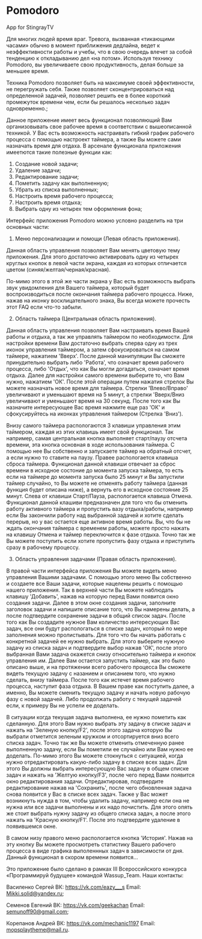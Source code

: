 # Pomodoro
App for StingrayTV

Для многих людей время враг. Тревога, вызванная «тикающими часами» обычно в момент приближения дедлайна, ведет к неэффективности работы и учебы, что в свою очередь влечет за собой тенденцию к откладыванию дел «на потом». Используя технику Pomodoro, вы увеличиваете свою продуктивность, делая больше за меньшее время.

Техника Pomodoro позволяет быть на максимуме своей эффективности, не перегружать себя. Также позволяет сконцентрироваться над определенной задачей, позволяет решить ее в более короткий промежуток времени чем, если бы решалось несколько задач одновременно.;

Данное приложение имеет весь функционал позволяющий Вам организовывать свое рабочее время в соответствии с вышеописанной техникой. У Вас есть возможность настраивать гибкий график рабочего процесса с помощью настроект таймера, а также Вы можете сами назначать время для отдаха. В арсенале функционала приложения имеетются такие полезные функции как:

1) Создание новой задачи;
2) Удаление задачи;
3) Редактирование задачи;
4) Пометить задачу как выполненную;
5) Убрать из списка выполненных;
6) Настроить время рабочего процесса;
7) Настроить время отдыха;
8) Выбрать одну из четырех тем оформления фона;

Интерфейс приложения Pomodoro можно условно разделить на три основных части:

1)  Меню персонализации и помощи (Левая область приложения).

Данная область управления позволяет Вам менять цветовую тему приложения. Для этого достаточно активировать одну из четырех круглых кнопок в левой части экрана, каждая из которых отличается цветом (синяя/желтая/черная/красная).

По-мимо этого в этой же части экрана у Вас есть возможность выбрать звук увидомления для Вашего таймера, который будет воспроизводиться после окончания таймера рабочего процесса. Ниже, нажав на иконку восклицательного знака, Вы всегда можете прочесть этот FAQ если что-то забыли.

2)  Область таймера (Центральная область приложения).

Данная область управления позволяет Вам настраивать время Вашей работы и отдыха, а так же управлять таймером по необходимости. Для настройки времени Вам достаточно выбрать сперва одну из трех иконок управления таймером, а затем сфокусироваться на самом таймере, нажатием 'Вверх'. После данной манипуляции Вы сможете принудительно выбрать либо 'Работа', что означает время рабочего процесса, либо 'Отдых', что как Вы могли догадаться, означает время отдыха. Далее для настройки самого времени выберите то, что Вам нужно, нажатием 'ОК'. После этой операции путем нажатия стрелок Вы можете назначать новое время для таймера. Стрелки 'Влево/Вправо' увеличивают и уменьшают время на 5 минут, а стрелки 'Вверх/Вниз увеличивают и уменьшают время на 30 секунд. После того как Вы назначите интересующее Вас время нажмите еще раз 'ОК' и сфокусируйтесь на иконках управления таймером (Стрелка 'Вниз').

Внизу самого таймера распологаются 3 клавиши управления этим таймером, каждая из этих клавишь имеет свой функционал. Так например, самая центральная кнопка выполняет старт/паузу отсчета времени, эта кнопка основная в ходе использования таймера. С помощью нее Вы собственно и запускаете таймер на обратный отсчет, а если нужно то ставите на паузу. Правее распологается клавиша сброса таймера. Функционал данной клавиши отвечает за сброс времени в исходное состоние до момента запуска таймера, то есть если на таймере до момента запуска было 25 минут и Вы запустили таймер случайно, то Вы можете не отменять работу таймера (данная функция будет описана ниже), а вернуть его в исходное состояние 25 минут. Слева от клавиши Старт/Пауза, распологается клавиша Отмена. Функционал данной клашиви предназначен для того что бы отменить работу активного таймера и пропустить вазу отдыха/работы, например если Вы закончили работу над выбранной задачей и хотите сделать перерыв, но у вас остается еще активное время работы. Вы, что бы не ждать окончания таймера с временем работы, можете просто нажать на клавишу Отмена и таймер переключится к фазe отдыха. Точно так же Вы можете поступить если хотите пропустить фазу отдыха и приступить сразу в рабочему процессу.

3) Область управления задачами (Правая область приложения).

В правой части интерфейса приложения Вы можете видеть меню управления Вашими задачами. С помощью этого меню Вы собственно и создаете все Ваши задачи, которые нацелены решить с помощью нашего приложения. Так в верхней части Вы можете наблюдать клавишу 'Добавить', нажав на которую перед Вами появится окно создания задачи. Далее в этом окне создания задачи, заполните заголовок задачи и напишите описание того, что Вы намерены делать, а после подтвердите сохранение задачи в общий список задач. После того как Вы создадите нужное Вам количество интересующих Вас задач, все они будут распологаться в списке задач, который по мере заполнения можно пролистывать. Для того что бы начать работать с конкретной задачей ее нужно выбрать. Для этого выберите нужную задачу из списка задач и подтвердите выбор нажав 'ОК', после этого выбранная Вами задача окажется снизу относительно таймера и кнопок управления им. Далее Вам остается запустить таймер, как это было описано выше, и на протяжении всего рабочего процесса Вы сможете видеть текущую задачу с назанием и описанием того, что нужно сделать, внизу таймера. После того как истечет время рабочего процесса, наступит фаза отдыха. В Вашем праве как поступить далее, а именно, Вы можете сменить текущую задачу и начать новую рабочую фазу с новой задачей. Либо продолжать работу с текущей задачей если, к примеру Вы не успели ее доделать.

В ситуации когда текущая задача выполнена, ее нужно пометить как сделанную. Для этого Вам нужно выбрать эту задачу в списке задач и нажать на 'Зеленую кнопку/F2', после этого задача которую Вы выбрали отметится зеленым кружком и отсортируется вниз всего списка задач. Точно так же Вы можете отменить отмеченную ранее выполненную задачу, если Вы пометили ее случайно или Вам нужно ее доделать. По-мимо этого Вы можете стокнуться с ситуацией, когда нужно отредактировать какую-либо задачу в списке всех задач. Для этого Вы должны выбрать интересующую Вас задачу в общем списке задач и нажать на 'Желтую кнопку/F3', после чего перед Вами появится окно редактирования задачи. Отредактировав, подтвердите редактирование нажав на 'Сохранить', после чего обновленная задача снова появится у Вас в списке всех задач. Также у Вас может возникнуть нужда в том, чтобы удалить задачу, например если она не нужна или все задачи выполнены и их надо почистить. Для этого опять же стоит выбрать нужну задачу из общего списка задач, а после этого нажать на 'Красную кнопку/F1'. После это подтвердите удаление в появившемся окне.

В самом низу правого меню распологается кнопка 'История'. Нажав на эту кнопку Вы можете просмотреть статистику Вашего рабочего процесса в виде графика выполеннных задач в зависимости от дня. Данный функционал в скором времени появится...


Это приложение было сделано в рамках III Всероссийского конкурса «Программируй будущее» командой Wassup_Team. Наши контакты:

Василенко Сергей
ВК: https://vk.com/eazy___s
Email: Mikki.solid@yandex.ru;

Семенов Евгений
ВК: https://vk.com/geekachan
Email: semunoff90@gmail.com;

Корепанов Андрей
ВК: https://vk.com/mechanic1197
Email: mopsplaytheme@mail.ru.
